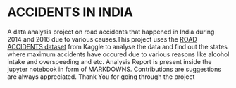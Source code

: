 
#  ACCIDENTS IN INDIA
A data analysis project on road accidents that happened in India during 2014 and 2016 due to various causes.This project uses the [ROAD ACCIDENTS  dataset]( https://www.kaggle.com/datasets/thedevastator/state-ut-wise-road-accidents-due-to-driver-viola) from Kaggle to analyse the data and find out the states where maximum accidents have occured due to various reasons like alcohol intake and overspeeding and etc. Analysis Report is present inside the jupyter notebook in form of MARKDOWNS. Contributions are suggestions are always appreciated. 
Thank You for going through the project
 
